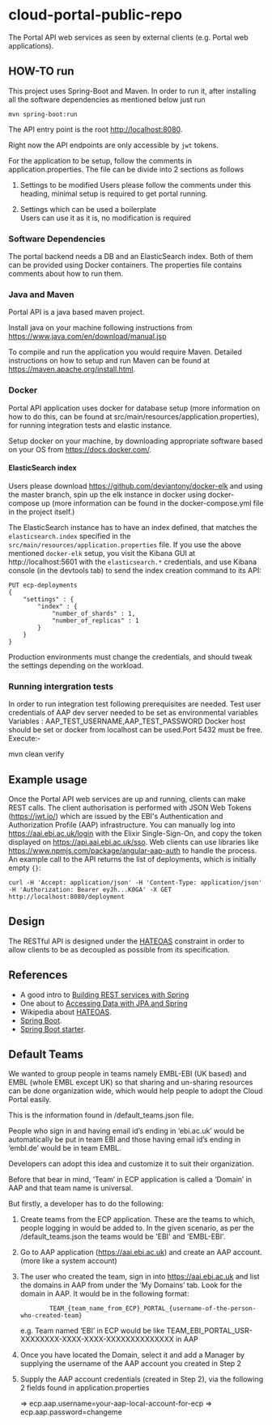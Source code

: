 # cloud-portal-public-repo

The Portal API web services as seen by external clients (e.g. Portal web applications).  

## HOW-TO run  

This project uses Spring-Boot and Maven. In order to run it, after installing all the software dependencies as mentioned below just run  

    mvn spring-boot:run  

 The API entry point is the root [http://localhost:8080](http://localhost:8080).  

Right now the API endpoints are only accessible by `jwt` tokens. 

For the application to be setup, follow the comments in application.properties. The file can be divide into 2 sections 
as follows

1. Settings to be modified 
   Users please follow the comments under this heading, minimal setup is required to get portal running.
   
2. Settings which can be used a boilerplate 	
   Users can use it as it is, no modification is required
   

### Software Dependencies  

The portal backend needs a DB and an ElasticSearch index. Both of them can be provided using Docker containers. The properties file contains comments about how to run them.  

### Java and Maven

Portal API is a java based maven project. 

Install java on your machine following instructions from https://www.java.com/en/download/manual.jsp

To compile and run the application you would require Maven. Detailed instructions on how to setup and run Maven
can be found at https://maven.apache.org/install.html.

### Docker

Portal API application uses docker for database setup (more information on how to do this, can be found at src/main/resources/application.properties), for running integration tests and elastic instance. 

Setup docker on your machine, by downloading appropriate software based on your OS from https://docs.docker.com/.

#### ElasticSearch index

Users please download https://github.com/deviantony/docker-elk and using the master branch, spin up the elk instance in docker using docker-compose up (more information can be found in the docker-compose.yml file in the project itself.)

The ElasticSearch instance has to have an index defined, that matches the `elasticsearch.index` 
specified in the `src/main/resources/application.properties` file. If you use the above mentioned `docker-elk` setup,
you visit the Kibana GUI at http://localhost:5601 with the `elasticsearch.*` credentials, 
and use Kibana console (in the devtools tab) to send the index creation command to its API:  

```
PUT ecp-deployments
{
    "settings" : {
        "index" : {
            "number_of_shards" : 1, 
            "number_of_replicas" : 1 
        }
    }
}
```
Production environments must change the credentials, and should tweak the settings depending on the workload.

### Running intergration tests

In order to run integration test following prerequisites are needed. Test user credentials of AAP dev server needed to be set as environmental variables Variables : AAP_TEST_USERNAME,AAP_TEST_PASSWORD Docker host should be set or docker from localhost can be used.Port 5432 must be free. Execute:-

mvn clean verify

## Example usage

Once the Portal API web services are up and running, clients can make REST calls. The client authorisation 
is performed with JSON Web Tokens (https://jwt.io/) which are issued by the EBI's Authentication and Authorization Profile (AAP) infrastructure. You can manually log into https://aai.ebi.ac.uk/login with the Elixir Single-Sign-On,
and copy the token displayed on https://api.aai.ebi.ac.uk/sso. Web clients can use libraries like https://www.npmjs.com/package/angular-aap-auth to handle the process. An example call to the API returns the list of deployments, 
which is initially empty `{}`:
```
curl -H 'Accept: application/json' -H 'Content-Type: application/json' -H 'Authorization: Bearer eyJh...K0GA' -X GET http://localhost:8080/deployment
```

## Design  

The RESTful API is designed under the [HATEOAS](https://en.wikipedia.org/wiki/HATEOAS) constraint in order to allow clients to be as decoupled as possible from its specification.

## References  

- A good intro to [Building REST services with Spring](http://spring.io/guides/tutorials/bookmarks/)  
- One about to [Accessing Data with JPA and Spring](http://spring.io/guides/gs/accessing-data-jpa/)  
- Wikipedia about [HATEOAS](https://en.wikipedia.org/wiki/HATEOAS).    
- [Spring Boot](http://projects.spring.io/spring-boot/).  
- [Spring Boot starter](http://start.spring.io/).  


## Default Teams

We wanted to group people in teams namely EMBL-EBI (UK based) and EMBL (whole EMBL except UK) so that sharing and un-sharing resources can be done organization wide, which would help people to adopt the Cloud Portal easily.

This is the information found in /default_teams.json file.

People who sign in and having email id’s ending in ‘ebi.ac.uk’ would be automatically be put in team EBI and 
those having email id’s ending in ‘embl.de’ would be in team EMBL.

Developers can adopt this idea and customize it to suit their organization.

Before that bear in mind, ‘Team’ in ECP application is called a ‘Domain’ in AAP and that
team name is universal.


But firstly, a developer has to do the following:

1.	Create teams from the ECP application. These are the teams to which, people logging in would be added to.
    In the given scenario, as per the /default_teams.json the teams would be 'EBI' and 'EMBL-EBI'. 
    
2.	Go to AAP application (https://aai.ebi.ac.uk) and create an AAP account. (more like a system account)

3.	The user who created the team, sign in into https://aai.ebi.ac.uk  and list the domains in AAP from under the ‘My Domains’     tab. Look for the domain in AAP. It would be in the following format: 

                TEAM_{team_name_from_ECP}_PORTAL_{username-of-the-person-who-created-team}
                
    e.g. Team named ‘EBI’ in ECP would be like TEAM_EBI_PORTAL_USR-XXXXXXXX-XXXX-XXXX-XXXXXXXXXXXXXX  in AAP
    
4.	Once you have located the Domain, select it and add a Manager by supplying the username of the AAP account you created in     Step 2

5.	Supply the AAP account credentials (created in Step 2), via the following 2 fields found in application.properties

    => ecp.aap.username=your-aap-local-account-for-ecp
    => ecp.aap.password=changeme
